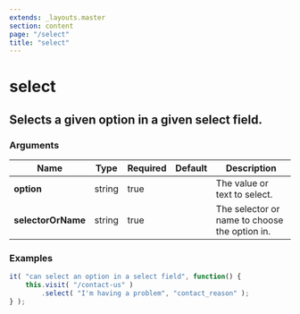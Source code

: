 ```yaml
---
extends: _layouts.master
section: content
page: "/select"
title: "select"
---
```

        
<h1 class="title is-1">select</h1>
<h2 class="subtitle is-4">
    Selects a given option in a given select field.
</h2>

<h3 class="subtitle is-5">Arguments</h3>
<table class="table">
    <thead>
        <tr>
            <th>Name</th>
            <th>Type</th>
            <th>Required</th>
            <th>Default</th>
            <th>Description</th>
        </tr>
    </thead>
    <tbody>
        <tr>
            <td class="title is-5"><strong>option</strong></td>
            <td class="title is-5">string</td>
            <td class="title is-5">true</td>
            <td class="title is-5"></td>
            <td class="title is-5">The value or text to select.</td>
        </tr>
        <tr>
            <td class="title is-5"><strong>selectorOrName</strong></td>
            <td class="title is-5">string</td>
            <td class="title is-5">true</td>
            <td class="title is-5"></td>
            <td class="title is-5">The selector or name to choose the option in.</td>
        </tr>
    </tbody>
</table>

<h3 class="subtitle is-5">Examples</h3>

```js
it( "can select an option in a select field", function() {
    this.visit( "/contact-us" )
        .select( "I'm having a problem", "contact_reason" );
} );
```